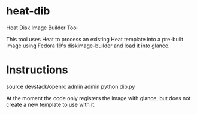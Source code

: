 heat-dib
========

Heat Disk Image Builder Tool

This tool uses Heat to process an existing Heat template into a pre-built image
using Fedora 19's diskimage-builder and load it into glance.

Instructions
============
source devstack/openrc admin admin
python dib.py

At the moment the code only registers the image with glance, but does not create
a new template to use with it.

